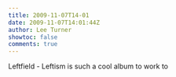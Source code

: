 ```yaml
---
title: 2009-11-07T14-01
date: 2009-11-07T14:01:44Z
author: Lee Turner
showtoc: false
comments: true
---
```


Leftfield - Leftism is such a cool album to work to

